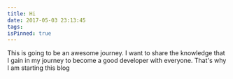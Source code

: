 ```yaml
---
title: Hi
date: 2017-05-03 23:13:45
tags:
isPinned: true
---
```


This is going to be an awesome journey. I want to share the knowledge that I gain in my journey to become a good developer with everyone. That's why I am starting this blog